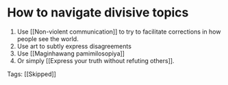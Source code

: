 # How to navigate divisive topics

1. Use [[Non-violent communication]] to try to facilitate corrections in how people see the world.
2. Use art to subtly express disagreements
3. Use [[Maginhawang pamimilosopiya]]
4. Or simply [[Express your truth without refuting others]].

Tags: [[Skipped]]

